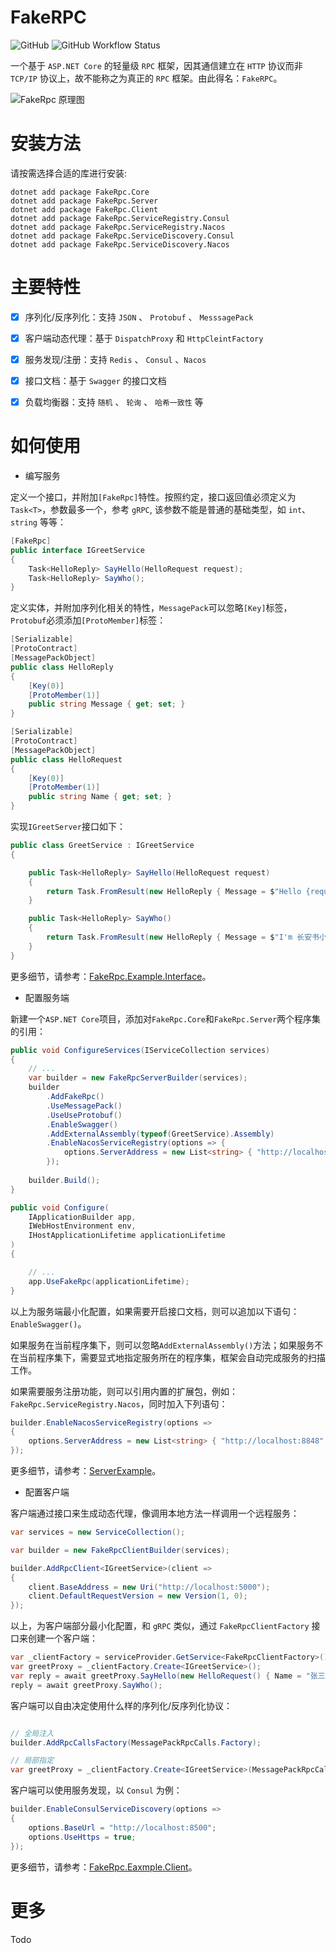 # FakeRPC

![GitHub](https://img.shields.io/github/license/qinyuanpei/FakeRpc) ![GitHub Workflow Status](https://img.shields.io/github/workflow/status/qinyuanpei/FakeRpc/Release) 


一个基于 `ASP.NET Core` 的轻量级 `RPC` 框架，因其通信建立在 `HTTP` 协议而非 `TCP/IP` 协议上，故不能称之为真正的 `RPC` 框架。由此得名：`FakeRPC`。

![ FakeRpc 原理图](https://raw.fastgit.org/qinyuanpei/FakeRpc/master/src/Screenshots/FakeRpc.png)

# 安装方法

请按需选择合适的库进行安装:

```
dotnet add package FakeRpc.Core
dotnet add package FakeRpc.Server
dotnet add package FakeRpc.Client
dotnet add package FakeRpc.ServiceRegistry.Consul
dotnet add package FakeRpc.ServiceRegistry.Nacos
dotnet add package FakeRpc.ServiceDiscovery.Consul
dotnet add package FakeRpc.ServiceDiscovery.Nacos
```

# 主要特性

* [x] 序列化/反序列化：支持 `JSON` 、 `Protobuf` 、 `MesssagePack` 
* [x] 客户端动态代理：基于 `DispatchProxy` 和 `HttpCleintFactory`
* [x] 服务发现/注册：支持 `Redis` 、 `Consul` 、`Nacos`
* [x] 接口文档：基于 `Swagger` 的接口文档
* [x] 负载均衡器：支持 `随机` 、 `轮询` 、 `哈希一致性` 等


# 如何使用

* 编写服务

定义一个接口，并附加`[FakeRpc]`特性。按照约定，接口返回值必须定义为`Task<T>`，参数最多一个，参考 `gRPC`, 该参数不能是普通的基础类型，如 `int`、`string` 等等：

```csharp
[FakeRpc]
public interface IGreetService
{
    Task<HelloReply> SayHello(HelloRequest request);
    Task<HelloReply> SayWho();
}
```

定义实体，并附加序列化相关的特性，`MessagePack`可以忽略`[Key]`标签，`Protobuf`必须添加`[ProtoMember]`标签：

```csharp
[Serializable]
[ProtoContract]
[MessagePackObject]
public class HelloReply
{
    [Key(0)]
    [ProtoMember(1)]
    public string Message { get; set; }
}

[Serializable]
[ProtoContract]
[MessagePackObject]
public class HelloRequest
{
    [Key(0)]
    [ProtoMember(1)]
    public string Name { get; set; }
}
```

实现`IGreetServer`接口如下：

```csharp
public class GreetService : IGreetService
{

    public Task<HelloReply> SayHello(HelloRequest request)
    {
        return Task.FromResult(new HelloReply { Message = $"Hello {request.Name}" });
    }

    public Task<HelloReply> SayWho()
    {
        return Task.FromResult(new HelloReply { Message = $"I'm 长安书小妆" });
    }
}
```

更多细节，请参考：[FakeRpc.Example.Interface](https://hub.fastgit.org/qinyuanpei/FakeRpc/tree/master/example/FakeRpc.Example.Interface/)。

* 配置服务端

新建一个`ASP.NET Core`项目，添加对`FakeRpc.Core`和`FakeRpc.Server`两个程序集的引用：

```csharp
public void ConfigureServices(IServiceCollection services)
{
    // ...
    var builder = new FakeRpcServerBuilder(services);
    builder
        .AddFakeRpc()
        .UseMessagePack()
        .UseUseProtobuf()
        .EnableSwagger()
        .AddExternalAssembly(typeof(GreetService).Assembly)
        .EnableNacosServiceRegistry(options => {
            options.ServerAddress = new List<string> { "http://localhost:8848" };
        });
             
    builder.Build();
}

public void Configure(
    IApplicationBuilder app, 
    IWebHostEnvironment env, 
    IHostApplicationLifetime applicationLifetime
)
{

    // ...
    app.UseFakeRpc(applicationLifetime);
}
```

以上为服务端最小化配置，如果需要开启接口文档，则可以追加以下语句：`EnableSwagger()`。

如果服务在当前程序集下，则可以忽略`AddExternalAssembly()`方法；如果服务不在当前程序集下，需要显式地指定服务所在的程序集，框架会自动完成服务的扫描工作。

如果需要服务注册功能，则可以引用内置的扩展包，例如：`FakeRpc.ServiceRegistry.Nacos`，同时加入下列语句：

```csharp
builder.EnableNacosServiceRegistry(options => 
{
    options.ServerAddress = new List<string> { "http://localhost:8848" };
});
```

更多细节，请参考：[ServerExample](https://hub.fastgit.org/qinyuanpei/FakeRpc/tree/master/src/Example/FakeRpc.Web)。

* 配置客户端

客户端通过接口来生成动态代理，像调用本地方法一样调用一个远程服务：

```csharp
var services = new ServiceCollection();

var builder = new FakeRpcClientBuilder(services);

builder.AddRpcClient<IGreetService>(client =>
{
    client.BaseAddress = new Uri("http://localhost:5000");
    client.DefaultRequestVersion = new Version(1, 0);
});
```

以上，为客户端部分最小化配置，和 `gRPC` 类似，通过 `FakeRpcClientFactory` 接口来创建一个客户端：

```csharp
var _clientFactory = serviceProvider.GetService<FakeRpcClientFactory>();
var greetProxy = _clientFactory.Create<IGreetService>();
var reply = await greetProxy.SayHello(new HelloRequest() { Name = "张三" });
reply = await greetProxy.SayWho();
```

客户端可以自由决定使用什么样的序列化/反序列化协议：

```csharp

// 全局注入
builder.AddRpcCallsFactory(MessagePackRpcCalls.Factory);

// 局部指定
var greetProxy = _clientFactory.Create<IGreetService>(MessagePackRpcCalls.Factory)
```
客户端可以使用服务发现，以 `Consul` 为例：

```csharp
builder.EnableConsulServiceDiscovery(options =>
{
    options.BaseUrl = "http://localhost:8500";
    options.UseHttps = true;
});
```

更多细节，请参考：[FakeRpc.Eaxmple.Client](https://hub.fastgit.org/qinyuanpei/FakeRpc/tree/master/src/example/FakeRpc.Eaxmple.Client)。

# 更多

Todo


